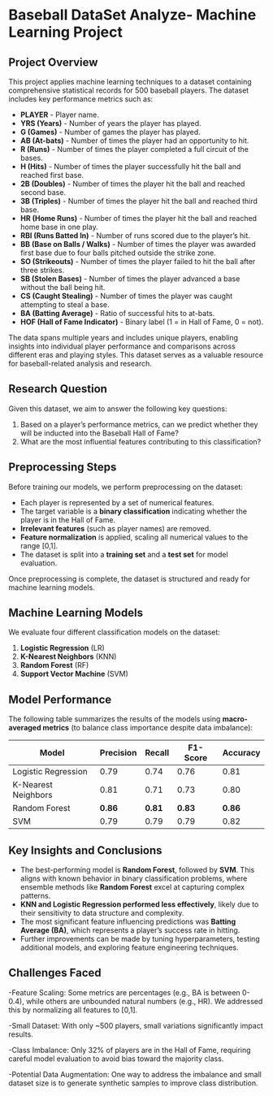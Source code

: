 # **Baseball DataSet Analyze- Machine Learning Project**

## **Project Overview**
This project applies machine learning techniques to a dataset containing comprehensive statistical records for 500 baseball players. The dataset includes key performance metrics such as:

- **PLAYER** - Player name.
- **YRS (Years)** - Number of years the player has played.
- **G (Games)** - Number of games the player has played.
- **AB (At-bats)** - Number of times the player had an opportunity to hit.
- **R (Runs)** - Number of times the player completed a full circuit of the bases.
- **H (Hits)** - Number of times the player successfully hit the ball and reached first base.
- **2B (Doubles)** - Number of times the player hit the ball and reached second base.
- **3B (Triples)** - Number of times the player hit the ball and reached third base.
- **HR (Home Runs)** - Number of times the player hit the ball and reached home base in one play.
- **RBI (Runs Batted In)** - Number of runs scored due to the player’s hit.
- **BB (Base on Balls / Walks)** - Number of times the player was awarded first base due to four balls pitched outside the strike zone.
- **SO (Strikeouts)** - Number of times the player failed to hit the ball after three strikes.
- **SB (Stolen Bases)** - Number of times the player advanced a base without the ball being hit.
- **CS (Caught Stealing)** - Number of times the player was caught attempting to steal a base.
- **BA (Batting Average)** - Ratio of successful hits to at-bats.
- **HOF (Hall of Fame Indicator)** - Binary label (1 = in Hall of Fame, 0 = not).

The data spans multiple years and includes unique players, enabling insights into individual player performance and comparisons across different eras and playing styles. This dataset serves as a valuable resource for baseball-related analysis and research.

## **Research Question**
Given this dataset, we aim to answer the following key questions:
1. Based on a player’s performance metrics, can we predict whether they will be inducted into the Baseball Hall of Fame?
2. What are the most influential features contributing to this classification?

## **Preprocessing Steps**
Before training our models, we perform preprocessing on the dataset:
- Each player is represented by a set of numerical features.
- The target variable is a **binary classification** indicating whether the player is in the Hall of Fame.
- **Irrelevant features** (such as player names) are removed.
- **Feature normalization** is applied, scaling all numerical values to the range [0,1].
- The dataset is split into a **training set** and a **test set** for model evaluation.

Once preprocessing is complete, the dataset is structured and ready for machine learning models.

## **Machine Learning Models**
We evaluate four different classification models on the dataset:
1. **Logistic Regression** (LR)
2. **K-Nearest Neighbors** (KNN)
3. **Random Forest** (RF)
4. **Support Vector Machine** (SVM)

## **Model Performance**
The following table summarizes the results of the models using **macro-averaged metrics** (to balance class importance despite data imbalance):

| Model  | Precision | Recall | F1-Score | Accuracy |
|--------|-----------|--------|----------|----------|
| Logistic Regression | 0.79 | 0.74 | 0.76 | 0.81 |
| K-Nearest Neighbors | 0.81 | 0.71 | 0.73 | 0.80 |
| Random Forest | **0.86** | **0.81** | **0.83** | **0.86** |
| SVM | 0.79 | 0.79 | 0.79 | 0.82 |

## **Key Insights and Conclusions**
- The best-performing model is **Random Forest**, followed by **SVM**. This aligns with known behavior in binary classification problems, where ensemble methods like **Random Forest** excel at capturing complex patterns.
- **KNN and Logistic Regression performed less effectively**, likely due to their sensitivity to data structure and complexity.
- The most significant feature influencing predictions was **Batting Average (BA)**, which represents a player’s success rate in hitting.
- Further improvements can be made by tuning hyperparameters, testing additional models, and exploring feature engineering techniques.

## **Challenges Faced**
-Feature Scaling: Some metrics are percentages (e.g., BA is between 0-0.4), while others are unbounded natural numbers (e.g., HR). We addressed this by normalizing all features to [0,1].

-Small Dataset: With only ~500 players, small variations significantly impact results.

-Class Imbalance: Only 32% of players are in the Hall of Fame, requiring careful model evaluation to avoid bias toward the majority class.

-Potential Data Augmentation: One way to address the imbalance and small dataset size is to generate synthetic samples to improve class distribution.


